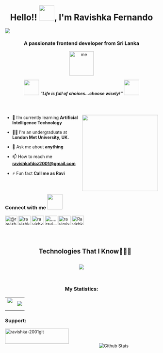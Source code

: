 <h1 align="center"> Hello!! <img src="https://media.giphy.com/media/hVa6t0WpoDOk7Pxb7l/giphy.gif" width="50">, I'm Ravishka Fernando</h1>
<img src="https://user-images.githubusercontent.com/73097560/115834477-dbab4500-a447-11eb-908a-139a6edaec5c.gif">
<h3 align="center">A passionate frontend developer from Sri Lanka</h3>

<p align = "center">
	<img align="center" src = "https://github.com/7oSkaaa/7oSkaaa/blob/main/Images/about_me.gif?raw=true" width = 80px alt = "me"/>
</p>

<p align="center">
<img src="https://media.giphy.com/media/qjqUcgIyRjsl2/giphy.gif" width="50" /> <b><i align="center"> "Life is full of choices…choose wisely!”</i></b> <img src="https://media.giphy.com/media/qjqUcgIyRjsl2/giphy.gif" width="50" />
 </p>
<br/>
<br/>

<picture> <img align="right" src="https://github.com/7oSkaaa/7oSkaaa/blob/main/Images/Right_Side.gif?raw=true" width = 250px></picture>

- 🌱 I’m currently learning **Artificial Intelligence Technology**
  
- 🧑‍🎓 I'm an undergraduate at **London Met University, UK.**

- 💬 Ask me about **anything**

- 📫 How to reach me **ravishkafdoz2001@gmail.com**

- ⚡ Fun fact **Call me as Ravi**

<br>
<h3> Connect with me <img src='https://raw.githubusercontent.com/ShahriarShafin/ShahriarShafin/main/Assets/handshake.gif' width="50px"> </h3>
<p align="left">
<a href="https://twitter.com/@ravishkafernan6" target="blank"><img align="center" src="https://raw.githubusercontent.com/rahuldkjain/github-profile-readme-generator/master/src/images/icons/Social/twitter.svg" alt="@ravishkafernan6" height="30" width="40" /></a>
<a href="https://linkedin.com/in/ravishka fernando" target="blank"><img align="center" src="https://raw.githubusercontent.com/rahuldkjain/github-profile-readme-generator/master/src/images/icons/Social/linked-in-alt.svg" alt="ravishka fernando" height="30" width="40" /></a>
<a href="https://fb.com/ravishka fernandoz" target="blank"><img align="center" src="https://raw.githubusercontent.com/rahuldkjain/github-profile-readme-generator/master/src/images/icons/Social/facebook.svg" alt="ravishka fernandoz" height="30" width="40" /></a>
<a href="https://instagram.com/_._ravi_zmax_._" target="blank"><img align="center" src="https://raw.githubusercontent.com/rahuldkjain/github-profile-readme-generator/master/src/images/icons/Social/instagram.svg" alt="_._ravi_zmax_._" height="30" width="40" /></a>
<a href="https://www.youtube.com/c/ravimix" target="blank"><img align="center" src="https://raw.githubusercontent.com/rahuldkjain/github-profile-readme-generator/master/src/images/icons/Social/youtube.svg" alt="ravimix" height="30" width="40" /></a>
<a href="https://discord.gg/Ravishkafdo1030" target="blank"><img align="center" src="https://raw.githubusercontent.com/rahuldkjain/github-profile-readme-generator/master/src/images/icons/Social/discord.svg" alt="Ravishkafdo1030" height="30" width="40" /></a>
</p>
<br>

<!--h1 without bottom border-->
<div id="user-content-toc">
  <ul align="center">
    <summary><h2 style="display: inline-block">Technologies That I Know👨🏻‍💻</h2></summary>
  </ul>
</div>
<!--tech stack icons-->
<p align="center">
  <a href="https://skillicons.dev">
    <img src="https://skillicons.dev/icons?i=bootstrap,css,discord,cs,php,figma,illustrator,firebase,github,html,java,js,mysql,nextjs,nodejs,photoshop,py,pytorch,dotnet,visualstudio,vscode,=14" />
  </a>
</p>

<br>
<h3 align="center">My Statistics:</h3>

<!--- stats & Trophy (start) -->
<p align="center">
  <!--- stats (start) -->
<table align="center">
<tr border="none">
<td width="50%" align="center">
  
  <img  align="center"  src="https://github-readme-stats.vercel.app/api?username=ravishka-2001git&theme=dark&show_icons=true&count_private=true" />
  <br></br>
 
</td>

<td width="50%" align="center">

  <img  align="center"  src="https://github-readme-stats.anuraghazra1.vercel.app/api/top-langs/?username=ravishka-2001git&theme=dark&hide_border=false&no-bg=true&no-frame=true&langs_count=10"/>
  
  </td>
</tr>
</table>
<!--- stats (end) -->


</p>        
<!--- stats (end) -->

<h3 align="left">Support:</h3>
<p><a href="https://www.buymeacoffee.com/ravishka-2001git"> <img align="left" src="https://cdn.buymeacoffee.com/buttons/v2/default-yellow.png" height="50" width="210" alt="ravishka-2001git" /></a></p><br><br>


<p align="center">
        <img src="https://raw.githubusercontent.com/bornmay/bornmay/Update/svg/Bottom.svg" alt="Github Stats" />
</p>

